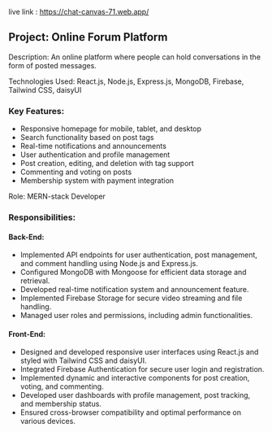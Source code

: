 live link : https://chat-canvas-71.web.app/

## Project: Online Forum Platform
Description: An online platform where people can hold conversations in the form of posted messages.

Technologies Used: React.js, Node.js, Express.js, MongoDB, Firebase, Tailwind CSS, daisyUI

### Key Features:

- Responsive homepage for mobile, tablet, and desktop
- Search functionality based on post tags
- Real-time notifications and announcements
- User authentication and profile management
- Post creation, editing, and deletion with tag support
- Commenting and voting on posts
- Membership system with payment integration

Role: MERN-stack Developer

### Responsibilities:

#### Back-End:

- Implemented API endpoints for user authentication, post management, and comment handling using Node.js and Express.js.
- Configured MongoDB with Mongoose for efficient data storage and retrieval.
- Developed real-time notification system and announcement feature.
- Implemented Firebase Storage for secure video streaming and file handling.
- Managed user roles and permissions, including admin functionalities.


#### Front-End:

- Designed and developed responsive user interfaces using React.js and styled with Tailwind CSS and daisyUI.
- Integrated Firebase Authentication for secure user login and registration.
- Implemented dynamic and interactive components for post creation, voting, and commenting.
- Developed user dashboards with profile management, post tracking, and membership status.
- Ensured cross-browser compatibility and optimal performance on various devices.
